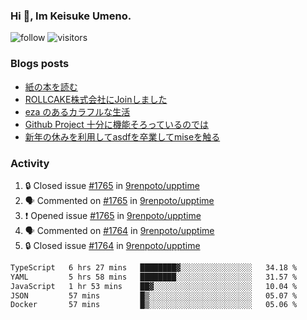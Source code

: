 ### Hi 👋, Im Keisuke Umeno.

<!--
**9renpoto/9renpoto** is a ✨ _special_ ✨ repository because its `README.md` (this file) appears on your GitHub profile.

Here are some ideas to get you started:

- 🔭 I’m currently working on ...
- 🌱 I’m currently learning ...
- 👯 I’m looking to collaborate on ...
- 🤔 I’m looking for help with ...
- 💬 Ask me about ...
- 📫 How to reach me: ...
- 😄 Pronouns: ...
- ⚡ Fun fact: ...
-->

![follow](https://img.shields.io/github/followers/9renpoto?label=Follow&style=social)
![visitors](https://komarev.com/ghpvc/?username=9renpoto&label=Profile%20views&color=0e75b6&style=flat)

### Blogs posts

<!-- BLOG-POST-LIST:START -->
- [紙の本を読む](https://9renpoto.win/entry/2024/02/25/reading-papar-book)
- [ROLLCAKE株式会社にJoinしました](https://9renpoto.win/entry/2024/02/11/join)
- [eza のあるカラフルな生活](https://9renpoto.win/entry/2024/02/01/eza)
- [Github Project 十分に機能そろっているのでは](https://9renpoto.win/entry/2024/01/14/gh-projects)
- [新年の休みを利用してasdfを卒業してmiseを触る](https://9renpoto.win/entry/2024/01/07/mise)
<!-- BLOG-POST-LIST:END -->

### Activity

<!--START_SECTION:activity-->
1. 🔒 Closed issue [#1765](https://github.com/9renpoto/upptime/issues/1765) in [9renpoto/upptime](https://github.com/9renpoto/upptime)
2. 🗣 Commented on [#1765](https://github.com/9renpoto/upptime/issues/1765#issuecomment-1998232193) in [9renpoto/upptime](https://github.com/9renpoto/upptime)
3. ❗ Opened issue [#1765](https://github.com/9renpoto/upptime/issues/1765) in [9renpoto/upptime](https://github.com/9renpoto/upptime)
4. 🗣 Commented on [#1764](https://github.com/9renpoto/upptime/issues/1764#issuecomment-1998053122) in [9renpoto/upptime](https://github.com/9renpoto/upptime)
5. 🔒 Closed issue [#1764](https://github.com/9renpoto/upptime/issues/1764) in [9renpoto/upptime](https://github.com/9renpoto/upptime)
<!--END_SECTION:activity-->

<!--START_SECTION:waka-->

```txt
TypeScript   6 hrs 27 mins   ████████▓░░░░░░░░░░░░░░░░   34.18 %
YAML         5 hrs 58 mins   ████████░░░░░░░░░░░░░░░░░   31.57 %
JavaScript   1 hr 53 mins    ██▓░░░░░░░░░░░░░░░░░░░░░░   10.04 %
JSON         57 mins         █▒░░░░░░░░░░░░░░░░░░░░░░░   05.07 %
Docker       57 mins         █▒░░░░░░░░░░░░░░░░░░░░░░░   05.06 %
```

<!--END_SECTION:waka-->
